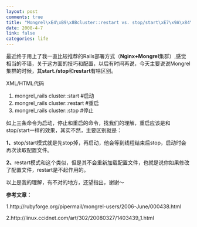 ```yaml
--- 
layout: post
comments: true
title: "Mongrel\xE4\xB9\x8Bcluster::restart vs. stop/start\xE7\x9A\x84\xE5\x8C\xBA\xE5\x88\xAB"
date: 2008-4-7
link: false
categories: life
---
```

<p>最近终于用上了我一直比较推荐的Rails部署方式（<strong>Nginx+Mongrel</strong>集群）,感觉相当的不错，关于这方面的技巧和配置，以后有时间再说，今天主要说说Mongrel集群的时候，其<strong>start./stop</strong>和<strong>restart</strong>有啥区别。
<div class="codeText">
<div class="codeHead">XML/HTML代码</div>
<ol start="1" class="dp-xml">
    <li class="alt"><span><span>mongrel_rails&nbsp;cluster::start&nbsp;#启动&nbsp;&nbsp;</span></span></li>
    <li class=""><span>mongrel_rails&nbsp;cluster::restart&nbsp;#重启&nbsp;&nbsp;</span></li>
    <li class="alt"><span>mongrel_rails&nbsp;cluster::stop&nbsp;#停止&nbsp;&nbsp;&nbsp;</span></li>
</ol>
</div>
</p>
<p>如上三条命令为启动，停止和重启的命令，找我们的理解，重启应该是和stop/start一样的效果，其实不然，主要区别就是：</p>
<p><strong>1、</strong>stop/start模式就是先stop掉，再启动，他会等到线程结束后stop，启动时会再次读取配置文件。</p>
<p><strong>2、</strong>restart模式和这个类似，但是其不会重新加载配置文件，也就是说你如果修改了配置文件，restart是不起作用的。</p>
<p>以上是我的理解，有不对的地方，还望指出，谢谢～</p>
<p><strong>参考文章：</strong></p>
<p>1.http://rubyforge.org/pipermail/mongrel-users/2006-June/000438.html</p>
<p>2.http://linux.ccidnet.com/art/302/20080327/1403439_1.html</p>
